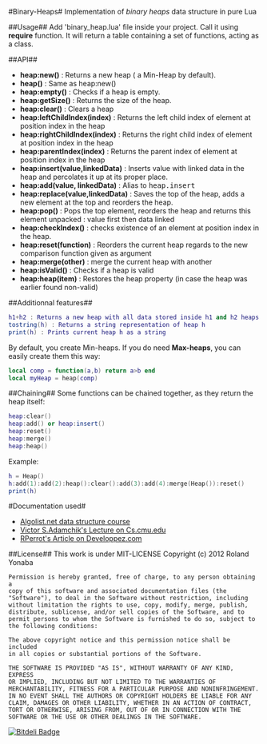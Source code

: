 #Binary-Heaps#
Implementation of *binary heaps* data structure in pure Lua

	
##Usage##
Add 'binary_heap.lua' file inside your project.
Call it using __require__ function.
It will return a table containing a set of functions, acting as a class.
	
##API##


* __heap:new()__  : Returns a new heap ( a Min-Heap by default).
* __heap()__      : Same as heap:new()	
* __heap:empty()__ : Checks if a heap is empty.
* __heap:getSize()__ : Returns the size of the heap.
* __heap:clear()__ : Clears a heap
* __heap:leftChildIndex(index)__ : Returns the left child index of element at position index in the heap
* __heap:rightChildIndex(index)__ : Returns the right child index of element at position index in the heap
* __heap:parentIndex(index)__ : Returns the parent index of element at position index in the heap
* __heap:insert(value,linkedData)__ : Inserts value with linked data in the heap and percolates it up at its proper place.
* __heap:add(value, linkedData)__ : Alias to <tt>heap.insert</tt>
* __heap:replace(value,linkedData)__ : Saves the top of the heap, adds a new element at the top and reorders the heap. 		
* __heap:pop()__ : Pops the top element, reorders the heap and returns this element unpacked : value first then data linked
* __heap:checkIndex()__ : checks existence of an element at position index in the heap.
* __heap:reset(function)__ : Reorders the current heap regards to the new comparison function given as argument
* __heap:merge(other)__ : merge the current heap with another
* __heap:isValid()__ : Checks if a heap is valid
* __heap:heap(item)__ : Restores the heap property (in case the heap was earlier found non-valid)

##Additionnal features##

```lua
h1+h2 : Returns a new heap with all data stored inside h1 and h2 heaps
tostring(h) : Returns a string representation of heap h
print(h) : Prints current heap h as a string
```
By default, you create Min-heaps. If you do need __Max-heaps__, you can easily create them this way:

```lua
local comp = function(a,b) return a>b end
local myHeap = heap(comp)
```

##Chaining##
Some functions can be chained together, as they return the heap itself:

```lua 
heap:clear()
heap:add() or heap:insert()
heap:reset()	
heap:merge()
heap:heap()
```

Example:

```lua     
h = Heap()
h:add(1):add(2):heap():clear():add(3):add(4):merge(Heap()):reset()
print(h)
```
	
#Documentation used#
* [Algolist.net data structure course][]
* [Victor S.Adamchik's Lecture on Cs.cmu.edu][]
* [RPerrot's Article on Developpez.com][]

##License##
This work is under MIT-LICENSE
Copyright (c) 2012 Roland Yonaba

    Permission is hereby granted, free of charge, to any person obtaining a
    copy of this software and associated documentation files (the
    "Software"), to deal in the Software without restriction, including
    without limitation the rights to use, copy, modify, merge, publish,
    distribute, sublicense, and/or sell copies of the Software, and to
    permit persons to whom the Software is furnished to do so, subject to
    the following conditions:
    
    The above copyright notice and this permission notice shall be included
    in all copies or substantial portions of the Software.
    
    THE SOFTWARE IS PROVIDED "AS IS", WITHOUT WARRANTY OF ANY KIND, EXPRESS
    OR IMPLIED, INCLUDING BUT NOT LIMITED TO THE WARRANTIES OF
    MERCHANTABILITY, FITNESS FOR A PARTICULAR PURPOSE AND NONINFRINGEMENT.
    IN NO EVENT SHALL THE AUTHORS OR COPYRIGHT HOLDERS BE LIABLE FOR ANY
    CLAIM, DAMAGES OR OTHER LIABILITY, WHETHER IN AN ACTION OF CONTRACT,
    TORT OR OTHERWISE, ARISING FROM, OUT OF OR IN CONNECTION WITH THE
    SOFTWARE OR THE USE OR OTHER DEALINGS IN THE SOFTWARE.

[Algolist.net data structure course]: http://www.algolist.net/Data_structures/Binary_heap/Array-based_int_repr
[Victor S.Adamchik's Lecture on Cs.cmu.edu]: http://www.cs.cmu.edu/~adamchik/15-121/lectures/Binary%20Heaps/heaps.html
[RPerrot's Article on Developpez.com]: http://rperrot.developpez.com/articles/algo/structures/arbres/
[Lua Class System]: http://yonaba.github.com/Lua-Class-System/

[![Bitdeli Badge](https://d2weczhvl823v0.cloudfront.net/Yonaba/binary-heaps/trend.png)](https://bitdeli.com/free "Bitdeli Badge")

